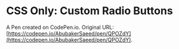 # CSS Only: Custom Radio Buttons

A Pen created on CodePen.io. Original URL: [https://codepen.io/AbubakerSaeed/pen/QPOZdY](https://codepen.io/AbubakerSaeed/pen/QPOZdY).


